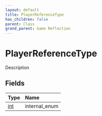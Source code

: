```yaml
---
layout: default
title: PlayerReferenceType
has_children: false
parent: Class
grand_parent: Game Reflection
---
```

# PlayerReferenceType
Description 

## Fields
| Type | Name |
|:-------------|:--------------|
| [int](/game-reflection/enums/int.md) | internal_enum |
